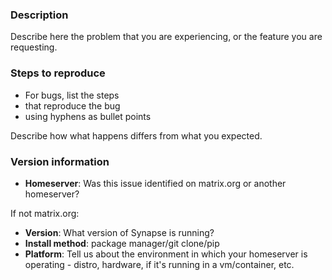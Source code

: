 <!-- 

**IF YOU HAVE SUPPORT QUESTIONS ABOUT RUNNING OR CONFIGURING YOUR OWN HOME SERVER**: 
You will likely get better support more quickly if you ask in ** #matrix:matrix.org ** ;)


This is a bug report template. By following the instructions below and
filling out the sections with your information, you will help the us to get all
the necessary data to fix your issue.

You can also preview your report before submitting it. You may remove sections
that aren't relevant to your particular case.

Text between <!-- and --​> marks will be invisible in the report.

-->

### Description

Describe here the problem that you are experiencing, or the feature you are requesting.

### Steps to reproduce

- For bugs, list the steps
- that reproduce the bug
- using hyphens as bullet points

Describe how what happens differs from what you expected.

<!-- If you can identify any relevant log snippets from _homeserver.log_, please include
those (please be careful to remove any personal or private data). Please surround them with
``` (three backticks, on a line on their own), so that they are formatted legibly. -->

### Version information

<!-- IMPORTANT: please answer the following questions, to help us narrow down the problem -->

- **Homeserver**: Was this issue identified on matrix.org or another homeserver?

If not matrix.org:
- **Version**:        What version of Synapse is running? <!-- 
You can find the Synapse version by requesting this page (replace matrix.org with
your own homeserver domain):
$ curl https://matrix.org/_matrix/federation/v1/version 2>&1 | grep "version"
-->
- **Install method**: package manager/git clone/pip      
- **Platform**:       Tell us about the environment in which your homeserver is operating
                      - distro, hardware, if it's running in a vm/container, etc.
